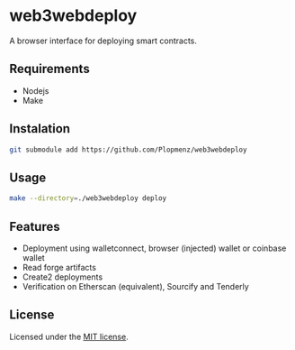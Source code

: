 # web3webdeploy

A browser interface for deploying smart contracts.

## Requirements

- Nodejs
- Make

## Instalation

```bash
git submodule add https://github.com/Plopmenz/web3webdeploy
```

## Usage

```bash
make --directory=./web3webdeploy deploy
```

## Features

- Deployment using walletconnect, browser (injected) wallet or coinbase wallet
- Read forge artifacts
- Create2 deployments
- Verification on Etherscan (equivalent), Sourcify and Tenderly

## License

Licensed under the [MIT license](https://github.com/shadcn/ui/blob/main/LICENSE.md).
